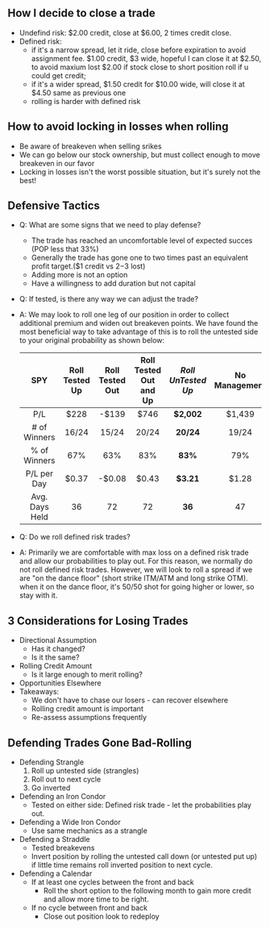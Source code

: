 ## How I decide to close a trade
   * Undefind risk: $2.00 credit, close at $6.00, 2 times credit close.
   * Defined risk: 
       * if it's a narrow spread, let it ride, close before expiration to avoid assignment fee.
                $1.00 credit, $3 wide, hopeful I can close it at $2.50, to avoid maxium lost $2.00
                if stock close to short position roll if u could get credit;
       * if it's a wider spread, $1.50 credit for $10.00 wide, will close it at $4.50 same as previous one
       * rolling is harder with defined risk
## How to avoid locking in losses when rolling
   * Be aware of breakeven when selling srikes
   * We can go below our stock ownership, but must collect enough to move breakeven in our favor
   * Locking in losses isn't the worst possible situation, but it's surely not the best!
## Defensive Tactics
   * Q: What are some signs that we need to play defense?
     * The trade has reached an uncomfortable level of expected succes (POP less that 33%)
     * Generally the trade has gone one to two times past an equivalent profit target.($1 credit vs $2-$3 lost)
     * Adding more is not an option
     * Have a willingness to add duration but not capital
   * Q: If tested, is there any way we can adjust the trade?
   * A: We may look to roll one leg of our position in order to collect additional premium and widen out breakeven points. We have found the most beneficial way to take advantage of this is to roll the untested side to your original probability as shown below:

        |SPY|Roll Tested<br>Up|Roll Tested<br>Out|Roll Tested<br>Out and Up|*Roll UnTested<br>Up*|No Management|
        :---:|:---:|:---:|:---:|:---:|:---:
        P/L|$228|-$139|$746|**$2,002**|$1,439
        \# of Winners|16/24|15/24|20/24|**20/24**|19/24
        % of Winners|67%|63%|83%|**83%**|79%
        P/L per Day|$0.37|-$0.08|$0.43|**$3.21**|$1.28
        Avg. Days Held|36|72|72|**36**|47 

   * Q: Do we roll defined risk trades?
   * A: Primarily we are comfortable with max loss on a defined risk trade and allow our probabilities to play out. For this reason, we normally do not roll defined risk trades. However, we will look to roll a spread if we are "on the dance floor" (short strike ITM/ATM and long strike OTM). when it on the dance floor, it's 50/50 shot for going higher or lower, so stay with it.
## 3 Considerations for Losing Trades
   * Directional Assumption
      * Has it changed?
      * Is it the same?
   * Rolling Credit Amount
      * Is it large enough to merit rolling?
   * Opportunities Elsewhere
   * Takeaways:
      * We don't have to chase our losers - can recover elsewhere
      * Rolling credit amount is important
      * Re-assess assumptions frequently
## Defending Trades Gone Bad-Rolling
   * Defending Strangle
      1. Roll up untested side (strangles)
      2. Roll out to next cycle
      3. Go inverted
   * Defending an Iron Condor
      * Tested on either side: Defined risk trade - let the probabilities play out.
   * Defending a Wide Iron Condor
      * Use same mechanics as a strangle
   * Defending a Straddle
      * Tested breakevens
      * Invert position by rolling the untested call down (or untested put up) if little time remains roll inverted position to next cycle.
   * Defending a Calendar
      * If at least one cycles between the front and back
        * Roll the short option to the following month to gain more credit and allow more time to be right.
      * If no cycle between front and back
        * Close out position look to redeploy
